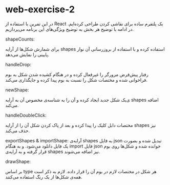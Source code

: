 # web-exercise-2

در این تمرین با استفاده از React یک پلتفرم ساده برای نقاشی کردن طراحی کرده‌ایم. در ادامه با توضیح هر بخش به توضیح ویژگی‌های این برنامه می‌پردازیم.

shapeCounts:

برای شمارش شکل‌ها از آرایه shapes استفاده کرده و با استفاده از بروزرسانی آن نوار پایینی را نمایش می‌دهد.

handleDrop:

رفتار پیش‌فرض مرورگر را غیرفعال کرده و در هنگام کشیده شدن شکل به بوم فراخوانی شده و مختصات شکل را نسبت به بوم پیدا کرده و جایگذاری می‌کند.

newShape:

یک شکل جدید ایجاد کرده و آن را به شناسه‌ی مخصوص آن به آرایه‎‌ی shapes اضافه می‌کند.

handleDoubleClick:

مختصات دابل کلیک را پیدا کرده و بعد از پاک کردن شکل آن را از آرایه shapes نیز حذف می‌کند.

exportShapes & importShape:
آرایه‌ی shapes به فایل json تبدیل شده و بصورت یک فایل دانلود می‌شود. و به هنگام import فایل json خوانده شده و شکل‌‌ها روی بوم قرار گرفته و به آرایه‌ی shapes نیز اضافه می‌شوند.


drawShape:

بر اساس type هر شکل در مختصات لازم در بوم آن را قرار داده. لازم به ذکر است همه‌ی شکل‌ها از یک رنگ استفاده می‌کنند.









